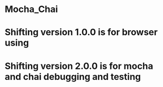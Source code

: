 # Mocha_Chai
# Shifting version 1.0.0 is for browser using
# Shifting version 2.0.0 is for mocha and chai debugging and testing
